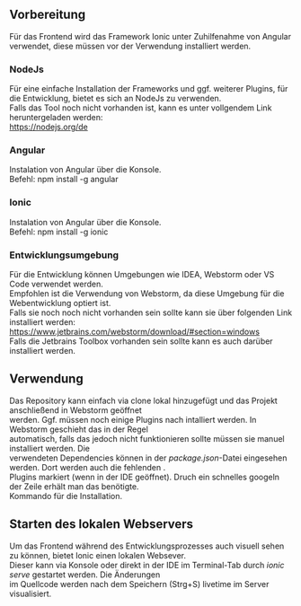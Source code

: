 Vorbereitung
-----------
Für das Frontend wird das Framework Ionic unter Zuhilfenahme von Angular verwendet, diese müssen vor der Verwendung installiert werden.


### NodeJs

Für eine einfache Installation der Frameworks und ggf. weiterer Plugins, für die Entwicklung, bietet es sich an NodeJs zu verwenden.<br />
Falls das Tool noch nicht vorhanden ist, kann es unter vollgendem Link heruntergeladen werden: <br />
https://nodejs.org/de

### Angular

Instalation von Angular über die Konsole.<br />
Befehl: npm install -g angular

### Ionic

Instalation von Angular über die Konsole.<br />
Befehl: npm install -g ionic

### Entwicklungsumgebung
Für die Entwicklung können Umgebungen wie IDEA, Webstorm oder VS Code verwendet werden.<br />
Empfohlen ist die Verwendung von Webstorm, da diese Umgebung für die Webentwicklung optiert ist.<br />
Falls sie noch noch nicht vorhanden sein sollte kann sie über folgenden Link installiert werden:<br />
https://www.jetbrains.com/webstorm/download/#section=windows <br />
Falls die Jetbrains Toolbox vorhanden sein sollte kann es auch darüber installiert werden.<br />

Verwendung
----------

Das Repository kann einfach via clone lokal hinzugefügt und das Projekt anschließend in Webstorm geöffnet<br />
werden. Ggf. müssen noch einige Plugins nach intalliert werden. In Webstorm geschieht das in der Regel<br />
automatisch, falls das jedoch nicht funktionieren sollte müssen sie manuel installiert werden. Die <br />
verwendeten Dependencies können in der *package.json*-Datei eingesehen werden. Dort werden auch die fehlenden .<br />
Plugins markiert (wenn in der IDE geöffnet). Druch ein schnelles googeln der Zeile erhält man das benötigte.<br />
Kommando für die Installation.<br />

Starten des lokalen Webservers
------------------------------

Um das Frontend während des Entwicklungsprozesses auch visuell sehen zu können, bietet Ionic einen lokalen Websever.<br />
Dieser kann via Konsole oder direkt in der IDE im Terminal-Tab durch *ionic serve* gestartet werden. Die Änderungen<br /> 
im Quellcode werden nach dem Speichern (Strg+S) livetime im Server visualisiert.